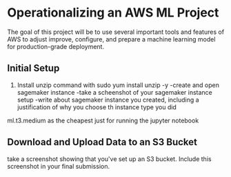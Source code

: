 # Operationalizing an AWS ML Project

The goal of this project will be to use several important tools and features of AWS to adjust improve, configure, and prepare a machine learning model for production-grade deployment.

## Initial Setup
1. Install unzip command with sudo yum install unzip -y
-create and open sagemaker instance
-take a scheenshot of your sagemaker instance setup
-write about sagemaker instance you created, including a justification of why you choose th instance type you did

ml.t3.medium as the cheapest just for running the jupyter notebook

## Download and Upload Data to an S3 Bucket
take a screenshot showing that you've set up an S3 bucket. Include this screenshot in your final submission.

##